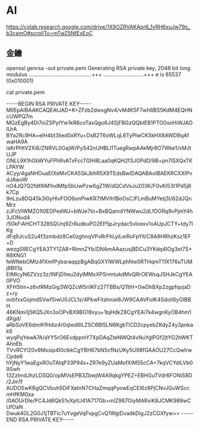 # AI

https://colab.research.google.com/drive/1X9OZRVAKApr6_1vRH6xuJw79x_b3camO#scrollTo=mTwZ5NfExEoC

## 金鑰

openssl genrsa -out private.pem
Generating RSA private key, 2048 bit long modulus
..........................................+++
...........................+++
e is 65537 (0x010001)


 cat private.pem 


-----BEGIN RSA PRIVATE KEY-----
MIIEpAIBAAKCAQEAtJAD+K+ZFzb2dwxgNv4/vM4K5F7wh6BS5KdM4EQHNcUWPQ7m
MGzEgBy4Di7oiZSPytYw1kR6coTaxQgo6J4SjFBGzQQbIEB1PTO0xoHiWJAOIUrA
BYa2Rc9HA+elH4bt3lied0xRYu+DsB2T6oWLqL6TyPlwCKSkHX8AWDBqAfwaHA9A
isKrPHtV2Xi6/ZNRVL0GajW/PyS42nUHBLl1TuegRwpAAkMjr8O7Wke1/xMJtUJP
ONLL9X1hGbWYuFPhRvATxFccTGIH8Laa0qKQH2f3JGPdD/9B+pn7lSXQxTKLPAYW
ACyy/4gaNHOuaEtXeMvCKA5SkJbhR5X9TEdsBwIDAQABAoIBAEKRCXXIPvdJAwoW
nO4JQ7Q2fdt9iM1ndMfpSbUwPzw6gZ1W/dQCdVsJu203K/F0vKI53t1Pd5j6k7Cp
9nLzu8DQ45k3l0yHlvFOO6onPiwKR7tMVIh1BoOsC/FLmBuMYetj3l/62dJQnMrz
zJFcVIWMZO1l0EDPedWJ+bWJe7to+BxBQamdYNWwu2dLfDORq9vPjmY4h3JONud4
/50kFiAHCHT328SQUnj9ZrRudkuPO2EP5pJrydac5vIoexv1xAUpJCTY+tdy7IKg
dFq9JcuS2u4f3zmbdz8Ce0zghnqVPvRrFhLyiLeiRoFpYIl/C8A8HRhzKsz1EF+D
wezgS9ECgYEA3TY1ZA8+RimnZYb/DNAmAAazusjBDCu3YKdq4IOg3xt7S+R9XNG1
feWNebOMlz4fXmfPybsraqqzBgABqGXYlWWLphNw0RTHqmT11X176uTUMj6BlI1q
EtMlcyN6ZVzz3z/lNFjDIteu2dylMMxXPSnmtukdMvQRrOEWsqJSHJkCgYEA0PVO
XFHStm+z6vtRMzGig3WQZcW5rilKFz27TBBs/QTtlH+0wDhBXp2zgpfqojaDz+ry
ovbfxxGxjmdSVwf5iwU0JCL1s/4PkwFitshnial8JW9CAAVFolK4SdoiI6yGlBBH
46KNmi1j5KQ5JXn3oOPvBX9BG18xyu+1bjHdkZ8CgYEAi7k4wgnKyOB4hm1dXgd/
aRbSoVE6dmiKfHdiz4r0qted6lLZSC6Bl5LN6KgbTlCD2cpyebZKdyZ4y3pnkak6
wyqPqYewA7A/aYY5rO6EvdppmY7XpDAqZteNWQt4vNuYglPGf2jtYG2hWKTAhnEb
TVvRCYl20v9Mxsip4I0clkkCgYBH67bN5cfNzUKy5U98fGAAOU27CcQwIrwCpde6
hYjNyY1waEgxROuTAlqP33P94x+ZR7e9yZUaMofXiM55cCA+7kqVCYdiLVb09Swh
13ZzlmdJhzLDSQ0/opMVsEPB3ZbwjW4A9qkgYPEZ+EBHGuTVdr6FONiS8D/2Jm1f
AUDO5wKBgQCVbuh5DiFXatnN7CHaZmqqPyowEqCEl6z8PjCNvJGuWSccmHfKM0xa
/0AOUrDIe/PC4Jd6Qk51vXptU41A717Gb+mlZ987OiyMARxiK8JCMK989wCUfOaN
Dwuk4GL2G0J1jTBTIc7uYvgeVqFvpgCvQ1WgiDvadkDigJ2zCGXfyw==
-----END RSA PRIVATE KEY-----

```
